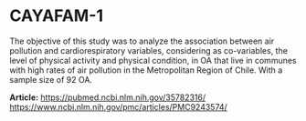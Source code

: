 # CAYAFAM-1
The objective of this study was to analyze the association between air pollution and cardiorespiratory variables, considering as co-variables, the level of physical activity and physical condition, in OA that live in communes with high rates of air pollution in the Metropolitan Region of Chile. With a sample size of 92 OA.

**Article:** [https://pubmed.ncbi.nlm.nih.gov/35782316/ ](https://www.ncbi.nlm.nih.gov/pmc/articles/PMC9243574/)https://www.ncbi.nlm.nih.gov/pmc/articles/PMC9243574/
